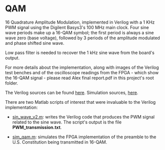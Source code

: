 # QAM
16 Quadrature Amplitude Modulation, implemented in Verilog with a 1 KHz PWM signal using the Digilent Basys3's 100 MHz main clock. Four sine wave periods make up a 16-QAM symbol; the first period is always a sine wave zero (base voltage), followed by 3 periods of the amplitude modulated and phase shifted sine wave.

Low pass filter is needed to recover the 1 kHz sine wave from the board's output.

For more details about the implementation, along with images of the Verilog test benches and of the oscilloscope readings from the FPGA - which show the 16-QAM signal - please read Alex final report.pdf in this project's root folder. 

The Verilog sources can be found [here](https://github.com/alexandresoaresilva/QAM/tree/master/QAM.srcs/sources_1/new). Simulation sources, [here](https://github.com/alexandresoaresilva/QAM/tree/master/QAM.srcs/sim_1/new).

There are two Matlab scripts of interest that were invaluable to the Verilog implementation:

- [sin_wave_v2.m](https://github.com/alexandresoaresilva/QAM/tree/master/_Matlab/script_writes_Verilog_sin_code/sin_wave_v2.m): writes the Verilog code that produces the PWM signal related to the sine wave. The script's output is the file **PWM_transmission.txt**.

- [sim_qam.m](https://github.com/alexandresoaresilva/QAM/blob/master/_Matlab/sim/sim_qam.m): simulates the FPGA implementation of the preamble to the U.S. Constitution being transmitted in 16-QAM.
